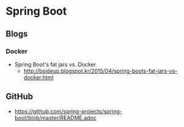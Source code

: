 # Spring Boot
## Blogs
### Docker
* Spring Boot's fat jars vs. Docker
  * http://bsideup.blogspot.kr/2015/04/spring-boots-fat-jars-vs-docker.html

## GitHub
* https://github.com/spring-projects/spring-boot/blob/master/README.adoc
